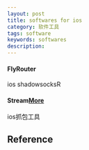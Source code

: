 ```yaml
---
layout: post
title: softwares for ios
category: 软件工具
tags: software
keywords: softwares
description: 
---
```


#### FlyRouter

ios shadowsocksR

#### Stream[More](https://cloud.tencent.com/developer/article/1858102)

ios抓包工具

## Reference
